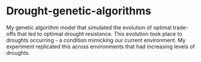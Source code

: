 # Drought-genetic-algorithms
My genetic algorithm model that simulated the evolution of optimal trade-offs that led to optiimal drought resistance. This evolution took place to droughts occurring - a condition mimicking our current environment. My experiment replicated this  across environments that had increasing levels of droughts.

